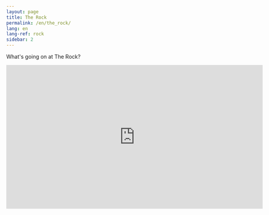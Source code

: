 ```yaml
---
layout: page
title: The Rock
permalink: /en/the_rock/
lang: en
lang-ref: rock
sidebar: 2
---
```


What's going on at The Rock?

<iframe width="683" height="384" src="https://www.youtube.com/embed/EdQPn86BfCE" title="YouTube video player" frameborder="0" allow="accelerometer; autoplay; clipboard-write; encrypted-media; gyroscope; picture-in-picture" allowfullscreen></iframe>